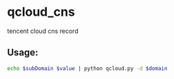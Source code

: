 # qcloud_cns
tencent cloud cns record

## Usage:
```bash
echo $subDomain $value | python qcloud.py -d $domain
```
